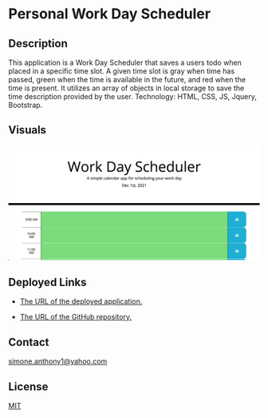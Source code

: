 # Personal Work Day Scheduler

## Description
This application is a Work Day Scheduler that saves a 
users todo when placed in a specific time slot. A given
time slot is gray when time has passed, green when the 
time is available in the future, and red when the time 
is present. It utilizes an array of objects in local 
storage to save the time description provided by the 
user. Technology: HTML, CSS, JS, Jquery, Bootstrap.

## Visuals
![Quiz Thumbnail](images/work-day-scheduler.png)

## Deployed Links

* [The URL of the deployed application.](https://simone188535.github.io/Personal-Work-Day-Scheduler/)

* [The URL of the GitHub repository.](https://github.com/simone188535/Personal-Work-Day-Scheduler)

## Contact
[simone.anthony1@yahoo.com](mailto:simone.anthony1@yahoo.com)

## License
[MIT](https://choosealicense.com/licenses/mit/)

